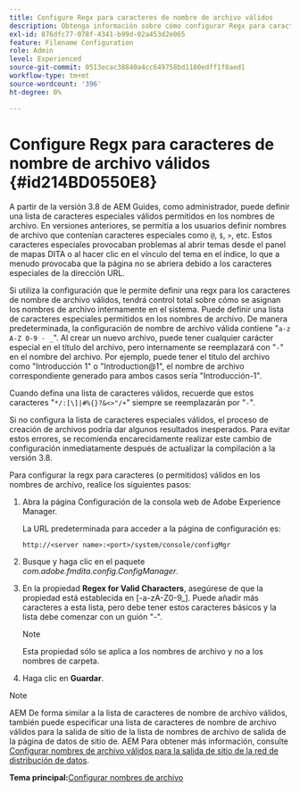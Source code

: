 ```yaml
---
title: Configure Regx para caracteres de nombre de archivo válidos
description: Obtenga información sobre cómo configurar Regx para caracteres de nombre de archivo válidos
exl-id: 876dfc77-078f-4341-b99d-02a453d2e065
feature: Filename Configuration
role: Admin
level: Experienced
source-git-commit: 0513ecac38840a4cc649758bd1180edff1f8aed1
workflow-type: tm+mt
source-wordcount: '396'
ht-degree: 0%

---
```


# Configure Regx para caracteres de nombre de archivo válidos {#id214BD0550E8}

A partir de la versión 3.8 de AEM Guides, como administrador, puede definir una lista de caracteres especiales válidos permitidos en los nombres de archivo. En versiones anteriores, se permitía a los usuarios definir nombres de archivo que contenían caracteres especiales como `@`, `$`, `>`, etc. Estos caracteres especiales provocaban problemas al abrir temas desde el panel de mapas DITA o al hacer clic en el vínculo del tema en el índice, lo que a menudo provocaba que la página no se abriera debido a los caracteres especiales de la dirección URL.

Si utiliza la configuración que le permite definir una regx para los caracteres de nombre de archivo válidos, tendrá control total sobre cómo se asignan los nombres de archivo internamente en el sistema. Puede definir una lista de caracteres especiales permitidos en los nombres de archivo. De manera predeterminada, la configuración de nombre de archivo válida contiene &quot;`a-z A-Z 0-9 - _`&quot;. Al crear un nuevo archivo, puede tener cualquier carácter especial en el título del archivo, pero internamente se reemplazará con &quot;`-`&quot; en el nombre del archivo. Por ejemplo, puede tener el título del archivo como &quot;Introducción 1&quot; o &quot;Introduction@1&quot;, el nombre de archivo correspondiente generado para ambos casos sería &quot;Introducción-1&quot;.

Cuando defina una lista de caracteres válidos, recuerde que estos caracteres &quot;`*/:[\]|#%{}?&<>"/+`&quot; siempre se reemplazarán por &quot;`-`&quot;.

Si no configura la lista de caracteres especiales válidos, el proceso de creación de archivos podría dar algunos resultados inesperados. Para evitar estos errores, se recomienda encarecidamente realizar este cambio de configuración inmediatamente después de actualizar la compilación a la versión 3.8.

Para configurar la regx para caracteres \(o permitidos\) válidos en los nombres de archivo, realice los siguientes pasos:

1. Abra la página Configuración de la consola web de Adobe Experience Manager.

   La URL predeterminada para acceder a la página de configuración es:

   ```http
   http://<server name>:<port>/system/console/configMgr
   ```

1. Busque y haga clic en el paquete *com.adobe.fmdita.config.ConfigManager*.

1. En la propiedad **Regex for Valid Characters**, asegúrese de que la propiedad está establecida en \[-a-zA-Z0-9\_\]. Puede añadir más caracteres a esta lista, pero debe tener estos caracteres básicos y la lista debe comenzar con un guión &quot;-&quot;.

   >[!NOTE]
   >
   > Esta propiedad sólo se aplica a los nombres de archivo y no a los nombres de carpeta.

1. Haga clic en **Guardar**.


>[!NOTE]
>
> AEM De forma similar a la lista de caracteres de nombre de archivo válidos, también puede especificar una lista de caracteres de nombre de archivo válidos para la salida de sitio de la lista de nombres de archivo de salida de la página de datos de sitio de. AEM Para obtener más información, consulte [Configurar nombres de archivo válidos para la salida de sitio de la red de distribución de datos](conf-file-names-valid-regx-aem-site-output.md#).

**Tema principal:**&#x200B;[&#x200B; Configurar nombres de archivo](conf-file-names.md)
